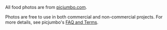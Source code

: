 All food photos are from [picjumbo.com](https://picjumbo.com).

Photos are free to use in both commercial and non-commercial projects. For more details, see picjumbo's [FAQ and Terms](https://picjumbo.com/faq-and-terms/).